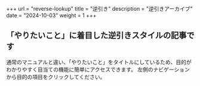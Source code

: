+++
url = "reverse-lookup"
title = "逆引き"
description = "逆引きアーカイブ"
date = "2024-10-03"
weight = 1
+++

## 「やりたいこと」に着目した逆引きスタイルの記事です

通常のマニュアルと違い、「やりたいこと」をタイトルにしているため、目的がわかりやすく目当ての機能に簡単にアクセスできます。
左側のナビゲーションから目的の項目をクリックしてください。
